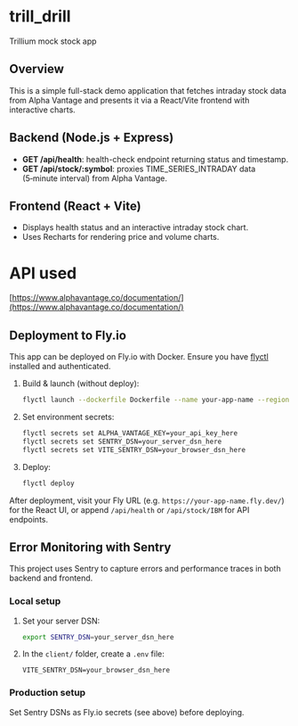 # trill_drill
Trillium mock stock app

## Overview
This is a simple full-stack demo application that fetches intraday stock data from Alpha Vantage and presents it via a React/Vite frontend with interactive charts.

## Backend (Node.js + Express)
- **GET /api/health**: health-check endpoint returning status and timestamp.
- **GET /api/stock/:symbol**: proxies TIME_SERIES_INTRADAY data (5‑minute interval) from Alpha Vantage.

## Frontend (React + Vite)
- Displays health status and an interactive intraday stock chart.
- Uses Recharts for rendering price and volume charts.

# API used
[https://www.alphavantage.co/documentation/](https://www.alphavantage.co/documentation/)
 
## Deployment to Fly.io

This app can be deployed on Fly.io with Docker. Ensure you have [flyctl](https://fly.io/docs/getting-started/install/) installed and authenticated.

1. Build & launch (without deploy):
   ```bash
   flyctl launch --dockerfile Dockerfile --name your-app-name --region YOUR_REGION --no-deploy
   ```
2. Set environment secrets:
   ```bash
   flyctl secrets set ALPHA_VANTAGE_KEY=your_api_key_here
   flyctl secrets set SENTRY_DSN=your_server_dsn_here
   flyctl secrets set VITE_SENTRY_DSN=your_browser_dsn_here
   ```
3. Deploy:
   ```bash
   flyctl deploy
   ```

After deployment, visit your Fly URL (e.g. `https://your-app-name.fly.dev/`) for the React UI, or append `/api/health` or `/api/stock/IBM` for API endpoints.

## Error Monitoring with Sentry

This project uses Sentry to capture errors and performance traces in both backend and frontend.

### Local setup
1. Set your server DSN:
   ```bash
   export SENTRY_DSN=your_server_dsn_here
   ```
2. In the `client/` folder, create a `.env` file:
   ```dotenv
   VITE_SENTRY_DSN=your_browser_dsn_here
   ```

### Production setup
Set Sentry DSNs as Fly.io secrets (see above) before deploying.
